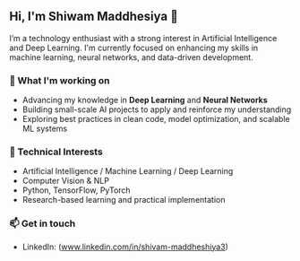 ## Hi, I'm Shiwam Maddhesiya 👋

I’m a technology enthusiast with a strong interest in Artificial Intelligence and Deep Learning. I'm currently focused on enhancing my skills in machine learning, neural networks, and data-driven development.

### 🚀 What I'm working on
- Advancing my knowledge in **Deep Learning** and **Neural Networks**
- Building small-scale AI projects to apply and reinforce my understanding
- Exploring best practices in clean code, model optimization, and scalable ML systems

### 💼 Technical Interests
- Artificial Intelligence / Machine Learning / Deep Learning
- Computer Vision & NLP
- Python, TensorFlow, PyTorch
- Research-based learning and practical implementation

### 📫 Get in touch
- LinkedIn: (www.linkedin.com/in/shivam-maddheshiya3)

